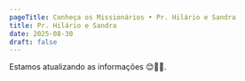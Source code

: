 ```yaml
---
pageTitle: Conheça os Missionários • Pr. Hilário e Sandra
title: Pr. Hilário e Sandra
date: 2025-08-30
draft: false
---
```

Estamos atualizando as informações 😊🙏🏽.
